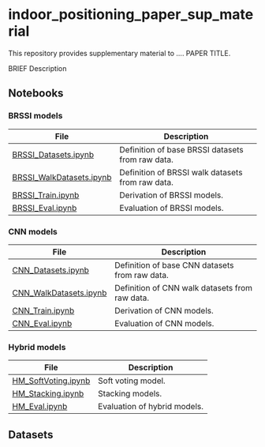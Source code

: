 # indoor_positioning_paper_sup_material

This repository provides supplementary material to .... PAPER TITLE.

BRIEF Description


## Notebooks

### BRSSI models

File  | Description
------|------------
[BRSSI_Datasets.ipynb](BRSSI_Datasets.ipynb) | Definition of base BRSSI datasets from raw data.
[BRSSI_WalkDatasets.ipynb](BRSSI_WalkDatasets.ipynb) | Definition of BRSSI walk datasets from raw data.
[BRSSI_Train.ipynb](BRSSI_Train.ipynb) | Derivation of BRSSI models.
[BRSSI_Eval.ipynb](BRSSI_Eval.ipynb) | Evaluation of BRSSI models.

### CNN models

File  | Description
------|------------
[CNN_Datasets.ipynb](CNN_Datasets.ipynb) | Definition of base CNN datasets from raw data.
[CNN_WalkDatasets.ipynb](CNN_WalkDatasets.ipynb) | Definition of CNN walk datasets from raw data.
[CNN_Train.ipynb](CNN_Train.ipynb) | Derivation of CNN models.
[CNN_Eval.ipynb](CNN_Eval.ipynb) | Evaluation of CNN models.

### Hybrid models

File  | Description
------|------------
[HM_SoftVoting.ipynb](HM_SoftVoting.ipynb) | Soft voting model.
[HM_Stacking.ipynb](HM_Stacking.ipynb) | Stacking models.
[HM_Eval.ipynb](HM_Eval.ipynb) | Evaluation of hybrid models.

## Datasets


